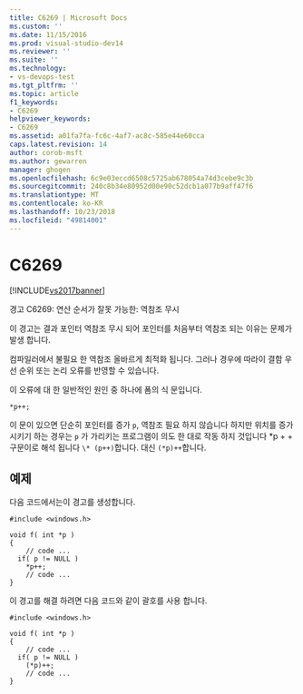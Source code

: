 ```yaml
---
title: C6269 | Microsoft Docs
ms.custom: ''
ms.date: 11/15/2016
ms.prod: visual-studio-dev14
ms.reviewer: ''
ms.suite: ''
ms.technology:
- vs-devops-test
ms.tgt_pltfrm: ''
ms.topic: article
f1_keywords:
- C6269
helpviewer_keywords:
- C6269
ms.assetid: a01fa7fa-fc6c-4af7-ac8c-585e44e60cca
caps.latest.revision: 14
author: corob-msft
ms.author: gewarren
manager: ghogen
ms.openlocfilehash: 6c9e03eccd6508c5725ab678054a74d3cebe9c3b
ms.sourcegitcommit: 240c8b34e80952d00e90c52dcb1a077b9aff47f6
ms.translationtype: MT
ms.contentlocale: ko-KR
ms.lasthandoff: 10/23/2018
ms.locfileid: "49814001"
---
```

# <a name="c6269"></a>C6269
[!INCLUDE[vs2017banner](../includes/vs2017banner.md)]

경고 C6269: 연산 순서가 잘못 가능한: 역참조 무시  
  
 이 경고는 결과 포인터 역참조 무시 되어 포인터를 처음부터 역참조 되는 이유는 문제가 발생 합니다.  
  
 컴파일러에서 불필요 한 역참조 올바르게 최적화 됩니다. 그러나 경우에 따라이 결함 우선 순위 또는 논리 오류를 반영할 수 있습니다.  
  
 이 오류에 대 한 일반적인 원인 중 하나에 폼의 식 문입니다.  
  
```  
*p++;  
```  
  
 이 문이 있으면 단순히 포인터를 증가 `p`, 역참조 필요 하지 않습니다 하지만 위치를 증가 시키기 하는 경우는 `p` 가 가리키는 프로그램이 의도 한 대로 작동 하지 것입니다 \*p + + 구문이로 해석 됩니다 `\* (p++)`합니다. 대신 `(*p)++`합니다.  
  
## <a name="example"></a>예제  
 다음 코드에서는이 경고를 생성합니다.  
  
```  
#include <windows.h>  
  
void f( int *p )  
{  
    // code ...  
  if( p != NULL )  
    *p++;  
    // code ...  
}  
```  
  
 이 경고를 해결 하려면 다음 코드와 같이 괄호를 사용 합니다.  
  
```  
#include <windows.h>  
  
void f( int *p )  
{  
    // code ...  
  if( p != NULL )  
    (*p)++;  
    // code ...  
}  
```



